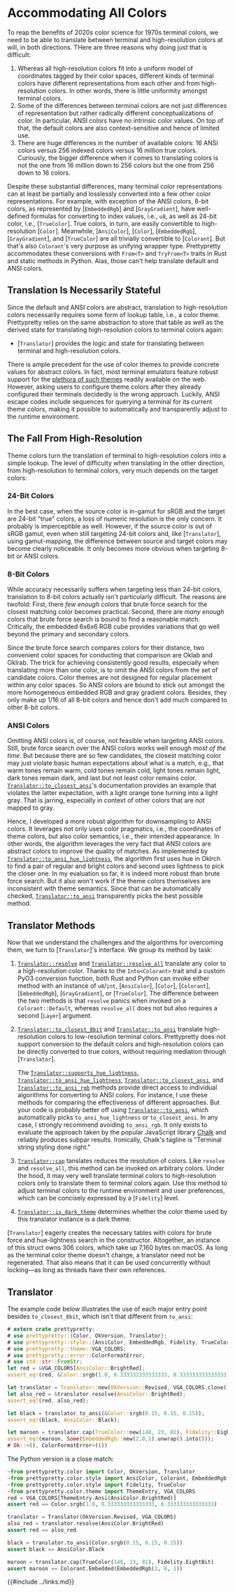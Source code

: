 # Accommodating All Colors

To reap the benefits of 2020s color science for 1970s terminal colors, we need
to be able to translate between terminal and high-resolution colors at will, in
both directions. THere are three reasons why doing just that is difficult:

 1. Whereas all high-resolution colors fit into a uniform model of coordinates
    tagged by their color spaces, different kinds of terminal colors have
    different representations from each other and from high-resolution colors.
    In other words, there is little uniformity amongst terminal colors.
 2. Some of the differences between terminal colors are not just differences of
    representation but rather radically different conceptualizations of color.
    In particular, ANSI colors have no intrinsic color values. On top of that,
    the default colors are also context-sensitive and hence of limited use.
 3. There are huge differences in the number of available colors: 16 ANSI colors
    versus 256 indexed colors versus 16 million true colors. Curiously, the
    bigger difference when it comes to translating colors is not the one from 16
    million down to 256 colors but the one from 256 down to 16 colors.

Despite these substantial differences, many terminal color representations can
at least be partially and losslessly converted into a few other color
representations. For example, with exception of the ANSI colors, 8-bit colors,
as represented by [`EmbeddedRgb`] and [`GrayGradient`], have well-defined
formulas for converting to index values, i.e., `u8`, as well as 24-bit color,
i.e., [`TrueColor`]. True colors, in turn, are easily convertible to
high-resolution [`Color`]. Meanwhile, [`AnsiColor`], [`Color`], [`EmbeddedRgb`],
[`GrayGradient`], and [`TrueColor`] are all trivially convertible to
[`Colorant`]. But that's also `Colorant`'s very purpose as unifying wrapper
type. Prettypretty accommodates these conversions with `From<T>` and
`TryFrom<T>` traits in Rust and static methods in Python. Alas, those can't help
translate default and ANSI colors.


## Translation Is Necessarily Stateful

Since the default and ANSI colors are abstract, translation to high-resolution
colors necessarily requires some form of lookup table, i.e., a color theme.
Prettypretty relies on the same abstraction to store that table as well as the
derived state for translating high-resolution colors to terminal colors again:

  * [`Translator`] provides the logic and state for translating between
    terminal and high-resolution colors.

There is ample precedent for the use of color themes to provide concrete values
for abstract colors. In fact, most terminal emulators feature robust support for
the [plethora of such themes](https://gogh-co.github.io/Gogh/) readily available
on the web. However, asking users to configure theme colors after they already
configured their terminals decidedly is the wrong approach. Luckily, ANSI escape
codes include sequences for querying a terminal for its current theme colors,
making it possible to automatically and transparently adjust to the runtime
environment.


## The Fall From High-Resolution

Theme colors turn the translation of terminal to high-resolution colors into a
simple lookup. The level of difficulty when translating in the other direction,
from high-resolution to terminal colors, very much depends on the target colors:


### 24-Bit Colors

In the best case, when the source color is in-gamut for sRGB and the target are
24-bit "true" colors, a loss of numeric resolution is the only concern. It
probably is imperceptible as well. However, if the source color is out of sRGB
gamut, even when still targeting 24-bit colors and, like [`Translator`], using
gamut-mapping, the difference between source and target colors may become
clearly noticeable. It only becomes more obvious when targeting 8-bit or ANSI
colors.


### 8-Bit Colors

While accuracy necessarily suffers when targeting less than 24-bit colors,
translation to 8-bit colors actually isn't particularly difficult. The reasons
are twofold: First, there *few enough* colors that brute force search for the
closest matching color becomes practical. Second, there are *many enough* colors
that brute force search is bound to find a reasonable match. Critically, the
embedded 6x6x6 RGB cube provides variations that go well beyond the primary and
secondary colors.

Since the brute force search compares colors for their distance, two convenient
color spaces for conducting that comparison are Oklab and Oklrab. The trick for
achieving consistently good results, especially when translating more than one
color, is to omit the ANSI colors from the set of candidate colors. Color themes
are not designed for regular placement within any color spaces. So ANSI colors
are bound to stick out amongst the more homogeneous embedded RGB and gray
gradient colors. Besides, they only make up 1/16 of all 8-bit colors and hence
don't add much compared to other 8-bit colors.


### ANSI Colors

Omitting ANSI colors is, of course, not feasible when targeting ANSI colors.
Still, brute force search over the ANSI colors works well enough *most of the
time*. But because there are so few candidates, the closest matching color may
just violate basic human expectations about what is a match, e.g., that warm
tones remain warm, cold tones remain cold, light tones remain light, dark tones
remain dark, and last but not least color remains color.
[`Translator::to_closest_ansi`](https://apparebit.github.io/prettypretty/prettypretty/trans/struct.Translator.html#method.to_closest_ansi)'s
documentation provides an example that violates the latter expectation, with a
light orange tone turning into a light gray. That is jarring, especially in
context of other colors that are *not* mapped to gray.

Hence, I developed a more robust algorithm for downsampling to ANSI colors. It
leverages not only uses color pragmatics, i.e., the coordinates of theme colors,
but also color semantics, i.e., their intended appearance. In other words, the
algorithm leverages the very fact that ANSI colors are abstract colors to
improve the quality of matches. As implemented by
[`Translator::to_ansi_hue_lightness`](https://apparebit.github.io/prettypretty/prettypretty/trans/struct.Translator.html#method.to_ansi_hue_lightness),
the algorithm first uses hue in Oklrch to find a pair of regular and bright
colors and second uses lightness to pick the closer one. In my evaluation so
far, it is indeed more robust than brute force search. But it also won't work if
the theme colors themselves are inconsistent with theme semantics. Since that
can be automatically checked,
[`Translator::to_ansi`](https://apparebit.github.io/prettypretty/prettypretty/trans/struct.Translator.html#method.to_ansi)
transparently picks the best possible method.


## Translator Methods

Now that we understand the challenges and the algorithms for overcoming them, we
turn to [`Translator`]'s interface. We group its method by task:

 1. [`Translator::resolve`](https://apparebit.github.io/prettypretty/prettypretty/trans/struct.Translator.html#method.resolve)
    and
    [`Translator::resolve_all`](https://apparebit.github.io/prettypretty/prettypretty/trans/struct.Translator.html#method.resolve_all)
    translate any color to a high-resolution color. Thanks to the
    `Into<Colorant>` trait and a custom PyO3 conversion function, both Rust and
    Python can invoke either method with an instance of `u8`/`int`,
    [`AnsiColor`], [`Color`], [`Colorant`], [`EmbeddedRgb`], [`GrayGradient`],
    or [`TrueColor`]. The difference between the two methods is that `resolve`
    panics when invoked on a `Colorant::Default`, whereas `resolve_all` does not
    but also requires a second [`Layer`] argument.
 2. [`Translator::to_closest_8bit`](https://apparebit.github.io/prettypretty/prettypretty/trans/struct.Translator.html#method.to_closest_8bit)
    and
    [`Translator::to_ansi`](https://apparebit.github.io/prettypretty/prettypretty/trans/struct.Translator.html#method.to_ansi)
    translate high-resolution colors to low-resolution terminal colors.
    Prettypretty does not support conversion to the default colors and
    high-resolution colors can be directly converted to true colors, without
    requiring mediation through [`Translator`].

    The
    [`Translator::supports_hue_lightness`](https://apparebit.github.io/prettypretty/prettypretty/trans/struct.Translator.html#method.supports_hue_lightness),
    [`Translator::to_ansi_hue_lightness`](https://apparebit.github.io/prettypretty/prettypretty/trans/struct.Translator.html#method.to_ansi_hue_lightness),
    [`Translator::to_closest_ansi`](https://apparebit.github.io/prettypretty/prettypretty/trans/struct.Translator.html#method.to_closest_ansi),
    and
    [`Translator::to_ansi_rgb`](https://apparebit.github.io/prettypretty/prettypretty/trans/struct.Translator.html#method.to_ansi_rgb)
    methods provide direct access to individual algorithms for converting to
    ANSI colors. For instance, I use these methods for comparing the
    effectiveness of different approaches. But your code is probably better off
    using
    [`Translator::to_ansi`](https://apparebit.github.io/prettypretty/prettypretty/trans/struct.Translator.html#method.to_ansi),
    which automatically picks `to_ansi_hue_lightness` or `to_closest_ansi`. In
    any case, I strongly recommend avoiding `to_ansi_rgb`. It only exists to
    evaluate the approach taken by the popular JavaScript library
    [Chalk](https://github.com/chalk/chalk) and reliably produces subpar
    results. Ironically, Chalk's tagline is "Terminal string styling done
    right."
 3. [`Translator::cap`](https://apparebit.github.io/prettypretty/prettypretty/trans/struct.Translator.html#method.cap)
    tanslates reduces the resolution of colors. Like `resolve` and
    `resolve_all`, this method can be invoked on arbitrary colors. Under the
    hood, it may very well translate terminal colors to high-resolution colors
    only to translate them to terminal colors again. Use this method to adjust
    terminal colors to the runtime environment and user preferences, which can
    be concisely expressed by a [`Fidelity`] level.
 4. [`Translator::is_dark_theme`](https://apparebit.github.io/prettypretty/prettypretty/trans/struct.Translator.html#method.is_dark_theme) determines whether the color theme used by this
    translator instance is a dark theme.


[`Translator`] eagerly creates the necessary tables with colors for brute force and
hue-lightness search in the constructor. Altogether, an instance of this struct
owns 306 colors, which take up 7,160 bytes on macOS. As long as the terminal
color theme doesn't change, a translator need not be regenerated. That also means
that it can be used concurrently without locking—as long as threads have their
own references.


## Translator

The example code below illustrates the use of each major entry point besides
`to_closest_8bit`, which isn't that different from `to_ansi`:

```rust
# extern crate prettypretty;
# use prettypretty::{Color, OkVersion, Translator};
# use prettypretty::style::{AnsiColor, EmbeddedRgb, Fidelity, TrueColor};
# use prettypretty::theme::VGA_COLORS;
# use prettypretty::error::ColorFormatError;
# use std::str::FromStr;
let red = &VGA_COLORS[AnsiColor::BrightRed];
assert_eq!(red, &Color::srgb(1.0, 0.333333333333333, 0.333333333333333));

let translator = Translator::new(OkVersion::Revised, VGA_COLORS.clone());
let also_red = &translator.resolve(AnsiColor::BrightRed);
assert_eq!(red, also_red);

let black = translator.to_ansi(&Color::srgb(0.15, 0.15, 0.15));
assert_eq!(black, AnsiColor::Black);

let maroon = translator.cap(TrueColor::new(148, 23, 81), Fidelity::EightBit);
assert_eq!(maroon, Some(EmbeddedRgb::new(2,0,1).unwrap().into()));
# Ok::<(), ColorFormatError>(())
```
<div class=color-swatch>
<div style="background-color: #f55;"></div>
<div style="background-color: #262626;"></div>
<div style="background-color: #000;"></div>
<div style="background-color: #941751;"></div>
<div style="background-color: #87005f;"></div>
</div>

The Python version is a close match:

```python
~from prettypretty.color import Color, OkVersion, Translator
~from prettypretty.color.style import AnsiColor, Colorant, EmbeddedRgb
~from prettypretty.color.style import Fidelity, TrueColor
~from prettypretty.color.theme import ThemeEntry, VGA_COLORS
red = VGA_COLORS[ThemeEntry.Ansi(AnsiColor.BrightRed)]
assert red == Color.srgb(1.0, 0.333333333333333, 0.333333333333333)

translator = Translator(OkVersion.Revised, VGA_COLORS)
also_red = translator.resolve(AnsiColor.BrightRed)
assert red == also_red

black = translator.to_ansi(Color.srgb(0.15, 0.15, 0.15))
assert black == AnsiColor.Black

maroon = translator.cap(TrueColor(148, 23, 81), Fidelity.EightBit)
assert maroon == Colorant.Embedded(EmbeddedRgb(2, 0, 1))
```
<div class=color-swatch>
<div style="background-color: #f55;"></div>
<div style="background-color: #262626;"></div>
<div style="background-color: #000;"></div>
<div style="background-color: #941751;"></div>
<div style="background-color: #87005f;"></div>
</div>


{{#include ../links.md}}
